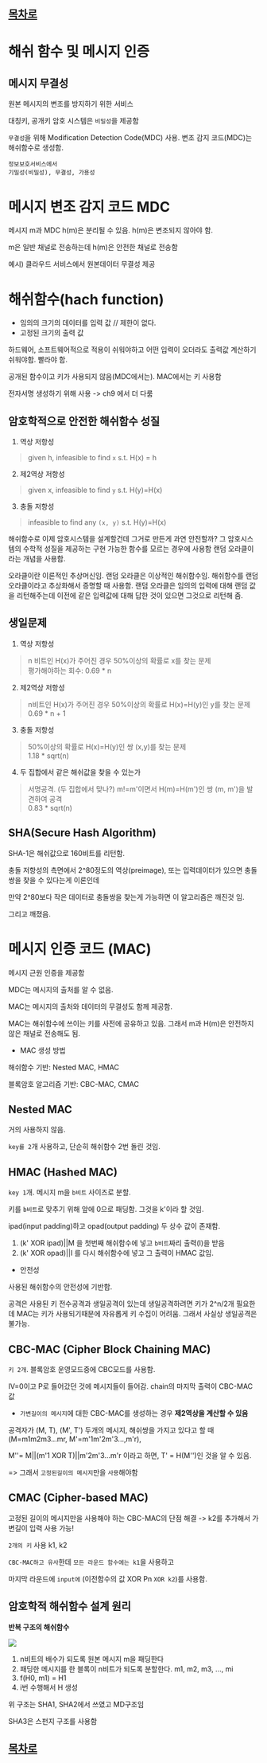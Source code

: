 ## [목차로](./readme.md)

# 해쉬 함수 및 메시지 인증

## 메시지 무결성
원본 메시지의 변조를 방지하기 위한 서비스

대칭키, 공개키 암호 시스템은 `비밀성`을 제공함

`무결성`을 위해 Modification Detection Code(MDC) 사용. 변조 감지 코드(MDC)는 해쉬함수로 생성함.

```
정보보호서비스에서
기밀성(비밀성), 무결성, 가용성
```

# 메시지 변조 감지 코드 MDC

메시지 m과 MDC h(m)은 분리될 수 있음. h(m)은 변조되지 않아야 함.

m은 일반 채널로 전송하는데 h(m)은 안전한 채널로 전송함

예시) 클라우드 서비스에서 원본데이터 무결성 제공

# 해쉬함수(hach function)
- 임의의 크기의 데이터를 입력 값 // 제한이 없다.
- 고정된 크기의 출력 값

하드웨어, 소프트웨어적으로 적용이 쉬워야하고 어떤 입력이 오더라도 출력값 계산하기 쉬워야함. 빨라야 함.

공개된 함수이고 키가 사용되지 않음(MDC에서는). MAC에서는 키 사용함

전자서명 생성하기 위해 사용 -> ch9 에서 더 다룸

## 암호학적으로 안전한 해쉬함수 성질
1. 역상 저항성
> given h, infeasible to find `x` s.t. H(x) = h
2. 제2역상 저항성
> given x, infeasible to find `y` s.t. H(y)=H(x)
3. 충돌 저항성
> infeasible to find any `(x, y)` s.t. H(y)=H(x)

해쉬함수로 이제 암호시스템을 설계할건데 그거로 만든게 과연 안전할까? 그 암호시스템의 수학적 성질을 제공하는 구현 가능한 함수를 모르는 경우에 사용함 랜덤 오라클이라는 개념을 사용함.

오라클이란 이론적인 추상머신임. 랜덤 오라클은 이상적인 해쉬함수임. 해쉬함수를 랜덤 오라클이라고 추상화해서 증명할 때 사용함. 랜덤 오라클은 임의의 입력에 대해 랜덤 값을 리턴해주는데 이전에 같은 입력값에 대해 답한 것이 있으면 그것으로 리턴해 줌.


## 생일문제
1. 역상 저항성
> n 비트인 H(x)가 주어진 경우 50%이상의 확률로 x를 찾는 문제<br>
> 평가해야하는 회수: 0.69 * n
2. 제2역상 저항성
>  n비트인 H(x)가 주어진 경우 50%이상의 확률로 H(x)=H(y)인 y를 찾는 문제<br>
> 0.69 * n + 1
3. 충돌 저항성
> 50%이상의 확률로 H(x)=H(y)인 쌍 (x,y)를 찾는 문제<br>
> 1.18 * sqrt(n)
4. 두 집합에서 같은 해쉬값을 찾을 수 있는가
> 서명공격. (두 집합에서 맞나?) m!=m'이면서 H(m)=H(m')인 쌍 (m, m')을 발견하여 공격<br>
> 0.83 * sqrt(n)

## SHA(Secure Hash Algorithm)

SHA-1은 해쉬값으로 160비트를 리턴함.

충돌 저항성의 측면에서 2^80정도의 역상(preimage), 또는 입력데이터가 있으면 충돌쌍을 찾을 수 있다는게 이론인데

만약 2^80보다 작은 데이터로 충돌쌍을 찾는게 가능하면 이 알고리즘은 깨진것 임.

그리고 깨졌음.

# 메시지 인증 코드 (MAC)
메시지 근원 인증을 제공함

MDC는 메시지의 출처를 알 수 없음.

MAC는 메시지의 출처와 데이터의 무결성도 함께 제공함.

MAC는 해쉬함수에 쓰이는 키를 사전에 공유하고 있음. 그래서 m과 H(m)은 안전하지 않은 채널로 전송해도 됨.

- MAC 생성 방법

해쉬함수 기반: Nested MAC, HMAC

블록암호 알고리즘 기반: CBC-MAC, CMAC

## Nested MAC
거의 사용하지 않음.

`key를 2`개 사용하고, 단순히 해쉬함수 2번 돌린 것임.

## HMAC (Hashed MAC)
`key 1`개. 메시지 m을 `b비트` 사이즈로 분할.

키를 `b비트`로 맞추기 위해 앞에 0으로 패딩함. 그것을 k'이라 할 것임.

ipad(input padding)하고 opad(output padding) 두 상수 값이 존재함.

1. (k' XOR ipad)||M 을 첫번째 해쉬함수에 넣고 `b비트`짜리 출력(I)을 받음
2. (k' XOR opad)||I 를 다시 해쉬함수에 넣고 그 출력이 HMAC 값임.

- 안전성

사용된 해쉬함수의 안전성에 기반함.

공격은 사용된 키 전수공격과 생일공격이 있는데 생일공격하려면 키가 2^n/2개 필요한데 MAC는 키가 사용되기때문에 자유롭게 키 수집이 어려움. 그래서 사실상 생일공격은 불가능.

## CBC-MAC (Cipher Block Chaining MAC)
`키 2개`. 블록암호 운영모드중에 CBC모드를 사용함.

IV=0이고 P로 들어갔던 것에 메시지들이 들어감. chain의 마지막 출력이 CBC-MAC값

- `가변길이의 메시지`에 대한 CBC-MAC를 생성하는 경우 **제2역상을 계산할 수 있음**

공격자가 (M, T), (M', T') 두개의 메시지, 해쉬쌍을 가지고 있다고 할 때(M=m1m2m3...mr, M'=m'1m'2m'3...,m'r),

M''= M||(m'1 XOR T)||m'2m'3...m'r 이라고 하면, T' = H(M'')인 것을 알 수 있음.

=> 그래서 `고정된길이의 메시지`만을 `사용`해야함

## CMAC (Cipher-based MAC)
고정된 길이의 메시지만을 사용해야 하는 CBC-MAC의 단점 해결 -> k2를 추가해서 가변길이 입력 사용 가능!

`2개의 키` 사용 k1, k2

`CBC-MAC하고 유사`한데 `모든 라운드 함수에는 k1`을 사용하고

마지막 라운드에 `input에` (이전함수의 값 XOR Pn `XOR k2`)를 사용함.


## 암호학적 해쉬함수 설계 원리
**반복 구조의 해쉬함수**

<img src="./8/iterated_hash.png">

1. n비트의 배수가 되도록 원본 메시지 m을 패딩한다
2. 패딩한 메시지를 한 블록이 n비트가 되도록 분할한다. m1, m2, m3, ..., mi
3. f(H0, m1) = H1
4. i번 수행해서 H 생성

위 구조는 SHA1, SHA2에서 쓰였고 MD구조임

SHA3은 스펀지 구조를 사용함










## [목차로](./readme.md)